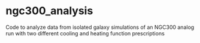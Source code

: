 # ngc300_analysis
Code to analyze data from isolated galaxy simulations of an NGC300 analog run with two different cooling and heating function prescriptions
